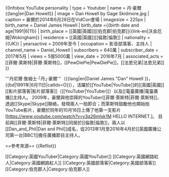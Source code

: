 {{Infobox YouTube personality
| type = Youtuber
| name = 丹·豪爾<br />{{lang|en|Dan Howell}}
| image = Dan Howell by Gage Skidmore.jpg
| caption =  豪爾於2014年6月28日在VidCon會場
| imagesize = 225px
| birth_name =  Daniel James Howell
| birth_date ={{birth date and age|1991|6|11}}
| birth_place = [[英國|英國]][[伯克郡|伯克郡]]{{link-en|沃金厄姆|Wokingham}}
| residence = [[英國|英國]][[倫敦|倫敦]]
| nationality = {{UK}}
| yearsactive = 2009年至今
| occupation = 影音部落客、主持人
| channel_name = Daniel_Howell
| subscribers     = 640萬 | subscriber_date = 2017年5月
| views           = 5億5000萬 | view_date = 2016年7月
| associated_acts = [[菲爾·萊斯特|菲爾·萊斯特]]，[[PewDiePie|PewDiePie]]，[[法恩兄弟|法恩兄弟]]
}}

'''丹尼爾·詹姆士·「丹」·豪爾'''（{{lang|en|Daniel James "Dan" Howell }}，{{bd|1991年|6月11日|catIdx=O}}），活躍於[[YouTube|YouTube]]的[[英國|英國]][[影片部落客|影片部落客]]（[[YouTuber|YouTuber]]）以及[[電臺廣播|電臺廣播]]主持人。
2009年，豪爾與他崇拜的YouTuber[[菲爾·萊斯特|菲爾·萊斯特]]，透過[[Skype|Skype]]聯絡，發現兩人一拍即合；而萊斯特鼓勵他也開始拍YouTube影片，豪爾於同年的10月16日上傳了他第一支影片<ref>[https://www.youtube.com/watch?v=y3q26mIsk1M HELLO INTERNET.]</ref>。
目前與[[菲爾·萊斯特|菲爾·萊斯特]]同居於[[倫敦|倫敦]]，兩人以[[Dan_and_Phil|Dan and Phil]]成名，從2013年1月至2016年4月於[[英國廣播公司第一台|BBC1]]擔任廣播節目主持人。

==參考來源==
{{Reflist}}

[[Category:英國YouTuber|Category:英國YouTuber]]
[[Category:英國網路紅人|Category:英國網路紅人]]
[[Category:英國部落客|Category:英國部落客]]
[[Category:伯克郡人|Category:伯克郡人]]